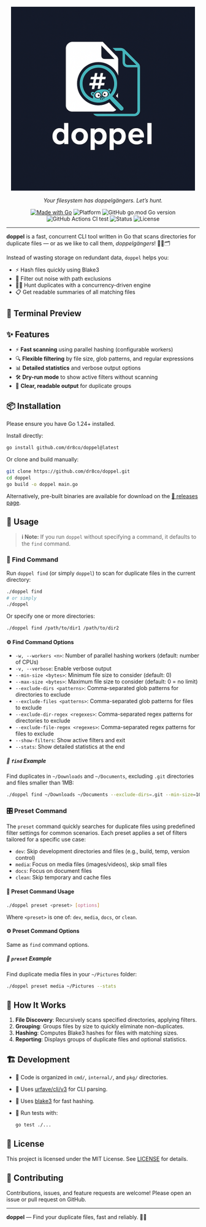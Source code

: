 <p align="center">
  <img src="./assets/logo1024x1024.png" alt="doppel logo" height="480">
</p>

<!-- <h1 align="center">🧿 doppel</h1> -->
<p align="center"><em>Your filesystem has doppelgängers. Let’s hunt.</em></p>

<p align="center">
  <a href="https://golang.org"><img alt="Made with Go" src="https://img.shields.io/badge/Made%20with-Go-00ADD8?logo=go"></a>
  <img alt="Platform" src="https://img.shields.io/badge/platform-linux%20%7C%20macOS%20%7C%20Windows-blue">
  <img alt="GitHub go.mod Go version" src="https://img.shields.io/github/go-mod/go-version/dr8co/doppel?logo=go">
  <img alt="GitHub Actions CI test" src="https://github.com/dr8co/doppel/actions/workflows/go.yml/badge.svg">
  <img alt="Status" src="https://img.shields.io/badge/status-alpha-orange">
  <img alt="License" src="https://img.shields.io/github/license/dr8co/doppel?color=blue">
</p>

---

**doppel** is a fast, concurrent CLI tool written in Go that scans directories for duplicate files —
or as we like to call them, _doppelgängers_! 🕵️‍♂️🗂️

Instead of wasting storage on redundant data, `doppel` helps you:

- ⚡️ Hash files quickly using Blake3
- 🚫 Filter out noise with path exclusions
- 🏃‍♂️ Hunt duplicates with a concurrency-driven engine
- 📋 Get readable summaries of all matching files

## 🔮 Terminal Preview

## ✨ Features

- ⚡️ **Fast scanning** using parallel hashing (configurable workers)
- 🔍 **Flexible filtering** by file size, glob patterns, and regular expressions
- 📊 **Detailed statistics** and verbose output options
- 🛠️ **Dry-run mode** to show active filters without scanning
- 📄 **Clear, readable output** for duplicate groups

## 📦 Installation

Please ensure you have Go 1.24+ installed.

Install directly:

```sh
go install github.com/dr8co/doppel@latest
```

Or clone and build manually:

```sh
git clone https://github.com/dr8co/doppel.git
cd doppel
go build -o doppel main.go
```

Alternatively, pre-built binaries are available for download on the
[🚀 releases page](https://github.com/dr8co/doppel/releases).

## 🚀 Usage

> **ℹ️ Note:** If you run `doppel` without specifying a command, it defaults to the `find` command.

### 🔎 Find Command

Run `doppel find` (or simply `doppel`) to scan for duplicate files in the current directory:

```sh
./doppel find
# or simply
./doppel
```

Or specify one or more directories:

```sh
./doppel find /path/to/dir1 /path/to/dir2
```

#### ⚙️ Find Command Options

- `-w, --workers <n>`: Number of parallel hashing workers (default: number of CPUs)
- `-v, --verbose`: Enable verbose output
- `--min-size <bytes>`: Minimum file size to consider (default: 0)
- `--max-size <bytes>`: Maximum file size to consider (default: 0 = no limit)
- `--exclude-dirs <patterns>`: Comma-separated glob patterns for directories to exclude
- `--exclude-files <patterns>`: Comma-separated glob patterns for files to exclude
- `--exclude-dir-regex <regexes>`: Comma-separated regex patterns for directories to exclude
- `--exclude-file-regex <regexes>`: Comma-separated regex patterns for files to exclude
- `--show-filters`: Show active filters and exit
- `--stats`: Show detailed statistics at the end

##### 🧪 `find` Example

Find duplicates in `~/Downloads` and `~/Documents`, excluding `.git` directories and files smaller than 1MB:

```sh
./doppel find ~/Downloads ~/Documents --exclude-dirs=.git --min-size=1048576 --stats
```

### 🎛️ Preset Command

The `preset` command quickly searches for duplicate files using predefined filter settings for common scenarios.
Each preset applies a set of filters tailored for a specific use case:

- `dev`: Skip development directories and files (e.g., build, temp, version control)
- `media`: Focus on media files (images/videos), skip small files
- `docs`: Focus on document files
- `clean`: Skip temporary and cache files

#### 🔧 Preset Command Usage

```sh
./doppel preset <preset> [options]
```

Where `<preset>` is one of: `dev`, `media`, `docs`, or `clean`.

#### ⚙️ Preset Command Options

Same as `find` command options.

##### 🧪 `preset` Example

Find duplicate media files in your `~/Pictures` folder:

```sh
./doppel preset media ~/Pictures --stats
```

## 🧬 How It Works

1. **File Discovery**: Recursively scans specified directories, applying filters.
2. **Grouping**: Groups files by size to quickly eliminate non-duplicates.
3. **Hashing**: Computes Blake3 hashes for files with matching sizes.
4. **Reporting**: Displays groups of duplicate files and optional statistics.

## 🏗️ Development

- 📁 Code is organized in `cmd/`, `internal/`, and `pkg/` directories.
- 🧩 Uses [urfave/cli/v3](https://github.com/urfave/cli) for CLI parsing.
- 🔑 Uses [blake3](https://github.com/lukechampine/blake3) for fast hashing.
- 🧪 Run tests with:

  ```sh
  go test ./...
  ```

## 📜 License

This project is licensed under the MIT License. See [LICENSE](LICENSE) for details.

## 🤝 Contributing

Contributions, issues, and feature requests are welcome! Please open an issue or pull request on GitHub.

---

**doppel** — Find your duplicate files, fast and reliably. 🧿✨
